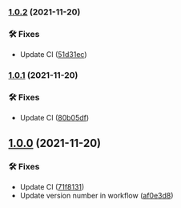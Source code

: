 ### [1.0.2](https://github.com/TaqiyEddine-B/Android-Sample-Project/compare/1.0.1...1.0.2) (2021-11-20)


### 🛠 Fixes

* Update CI ([51d31ec](https://github.com/TaqiyEddine-B/Android-Sample-Project/commit/51d31ec8fb80c267b27a4f62ec271455d6aabc86))

### [1.0.1](https://github.com/TaqiyEddine-B/Android-Sample-Project/compare/1.0.0...1.0.1) (2021-11-20)


### 🛠 Fixes

* Update CI ([80b05df](https://github.com/TaqiyEddine-B/Android-Sample-Project/commit/80b05df59f0b4b7815dc00955c0b6d14e23a76bb))

## [1.0.0](https://github.com/TaqiyEddine-B/Android-Sample-Project/compare/...1.0.0) (2021-11-20)


### 🛠 Fixes

* Update CI ([71f8131](https://github.com/TaqiyEddine-B/Android-Sample-Project/commit/71f813150e6729e628753fa79993c9dbb8e15d5b))
* Update version number in workflow ([af0e3d8](https://github.com/TaqiyEddine-B/Android-Sample-Project/commit/af0e3d84c100e453e44ad66a03e6bde107558da3))
